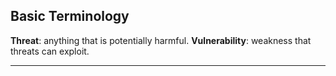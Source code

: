 ## Basic Terminology

**Threat**: anything that is potentially harmful.
**Vulnerability**: weakness that threats can exploit.

- - -
